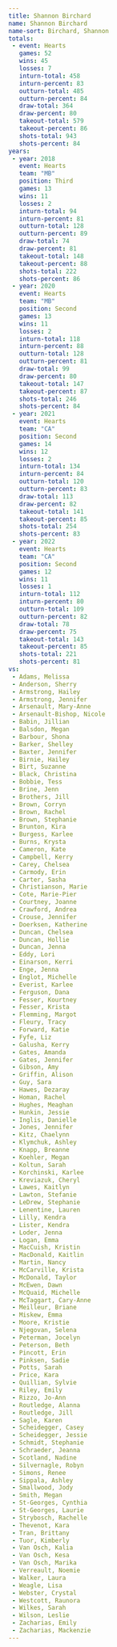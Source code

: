 ```yaml
---
title: Shannon Birchard
name: Shannon Birchard
name-sort: Birchard, Shannon
totals:
 - event: Hearts
   games: 52
   wins: 45
   losses: 7
   inturn-total: 458
   inturn-percent: 83
   outturn-total: 485
   outturn-percent: 84
   draw-total: 364
   draw-percent: 80
   takeout-total: 579
   takeout-percent: 86
   shots-total: 943
   shots-percent: 84
years:
 - year: 2018
   event: Hearts
   team: "MB"
   position: Third
   games: 13
   wins: 11
   losses: 2
   inturn-total: 94
   inturn-percent: 81
   outturn-total: 128
   outturn-percent: 89
   draw-total: 74
   draw-percent: 81
   takeout-total: 148
   takeout-percent: 88
   shots-total: 222
   shots-percent: 86
 - year: 2020
   event: Hearts
   team: "MB"
   position: Second
   games: 13
   wins: 11
   losses: 2
   inturn-total: 118
   inturn-percent: 88
   outturn-total: 128
   outturn-percent: 81
   draw-total: 99
   draw-percent: 80
   takeout-total: 147
   takeout-percent: 87
   shots-total: 246
   shots-percent: 84
 - year: 2021
   event: Hearts
   team: "CA"
   position: Second
   games: 14
   wins: 12
   losses: 2
   inturn-total: 134
   inturn-percent: 84
   outturn-total: 120
   outturn-percent: 83
   draw-total: 113
   draw-percent: 82
   takeout-total: 141
   takeout-percent: 85
   shots-total: 254
   shots-percent: 83
 - year: 2022
   event: Hearts
   team: "CA"
   position: Second
   games: 12
   wins: 11
   losses: 1
   inturn-total: 112
   inturn-percent: 80
   outturn-total: 109
   outturn-percent: 82
   draw-total: 78
   draw-percent: 75
   takeout-total: 143
   takeout-percent: 85
   shots-total: 221
   shots-percent: 81
vs:
 - Adams, Melissa
 - Anderson, Sherry
 - Armstrong, Hailey
 - Armstrong, Jennifer
 - Arsenault, Mary-Anne
 - Arsenault-Bishop, Nicole
 - Babin, Jillian
 - Balsdon, Megan
 - Barbour, Shona
 - Barker, Shelley
 - Baxter, Jennifer
 - Birnie, Hailey
 - Birt, Suzanne
 - Black, Christina
 - Bobbie, Tess
 - Brine, Jenn
 - Brothers, Jill
 - Brown, Corryn
 - Brown, Rachel
 - Brown, Stephanie
 - Brunton, Kira
 - Burgess, Karlee
 - Burns, Krysta
 - Cameron, Kate
 - Campbell, Kerry
 - Carey, Chelsea
 - Carmody, Erin
 - Carter, Sasha
 - Christianson, Marie
 - Cote, Marie-Pier
 - Courtney, Joanne
 - Crawford, Andrea
 - Crouse, Jennifer
 - Doerksen, Katherine
 - Duncan, Chelsea
 - Duncan, Hollie
 - Duncan, Jenna
 - Eddy, Lori
 - Einarson, Kerri
 - Enge, Jenna
 - Englot, Michelle
 - Everist, Karlee
 - Ferguson, Dana
 - Fesser, Kourtney
 - Fesser, Krista
 - Flemming, Margot
 - Fleury, Tracy
 - Forward, Katie
 - Fyfe, Liz
 - Galusha, Kerry
 - Gates, Amanda
 - Gates, Jennifer
 - Gibson, Amy
 - Griffin, Alison
 - Guy, Sara
 - Hawes, Dezaray
 - Homan, Rachel
 - Hughes, Meaghan
 - Hunkin, Jessie
 - Inglis, Danielle
 - Jones, Jennifer
 - Kitz, Chaelynn
 - Klymchuk, Ashley
 - Knapp, Breanne
 - Koehler, Megan
 - Koltun, Sarah
 - Korchinski, Karlee
 - Kreviazuk, Cheryl
 - Lawes, Kaitlyn
 - Lawton, Stefanie
 - LeDrew, Stephanie
 - Lenentine, Lauren
 - Lilly, Kendra
 - Lister, Kendra
 - Loder, Jenna
 - Logan, Emma
 - MacCuish, Kristin
 - MacDonald, Kaitlin
 - Martin, Nancy
 - McCarville, Krista
 - McDonald, Taylor
 - McEwen, Dawn
 - McQuaid, Michelle
 - McTaggart, Cary-Anne
 - Meilleur, Briane
 - Miskew, Emma
 - Moore, Kristie
 - Njegovan, Selena
 - Peterman, Jocelyn
 - Peterson, Beth
 - Pincott, Erin
 - Pinksen, Sadie
 - Potts, Sarah
 - Price, Kara
 - Quillian, Sylvie
 - Riley, Emily
 - Rizzo, Jo-Ann
 - Routledge, Alanna
 - Routledge, Jill
 - Sagle, Karen
 - Scheidegger, Casey
 - Scheidegger, Jessie
 - Schmidt, Stephanie
 - Schraeder, Jeanna
 - Scotland, Nadine
 - Silvernagle, Robyn
 - Simons, Renee
 - Sippala, Ashley
 - Smallwood, Jody
 - Smith, Megan
 - St-Georges, Cynthia
 - St-Georges, Laurie
 - Strybosch, Rachelle
 - Thevenot, Kara
 - Tran, Brittany
 - Tuor, Kimberly
 - Van Osch, Kalia
 - Van Osch, Kesa
 - Van Osch, Marika
 - Verreault, Noemie
 - Walker, Laura
 - Weagle, Lisa
 - Webster, Crystal
 - Westcott, Raunora
 - Wilkes, Sarah
 - Wilson, Leslie
 - Zacharias, Emily
 - Zacharias, Mackenzie
---
```

